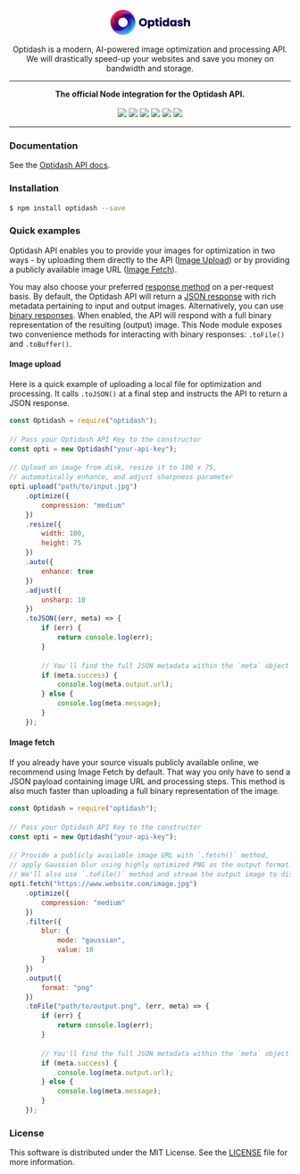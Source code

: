 <p align="center"><a href="https://optidash.ai"><img src="media/logotype.png" alt="Optidash" width="143" height="45"/></a></p>

<p align="center">
Optidash is a modern, AI-powered image optimization and processing API.<br>We will drastically speed-up your websites and save you money on bandwidth and storage.
</p>

---
<p align="center">
<strong>The official Node integration for the Optidash API.</strong><br>
<br>
<img src="https://img.shields.io/npm/v/optidash?style=flat&color=success"/>
<img src="https://img.shields.io/node/v/optidash?style=flat&color=success"/>
<img src="https://img.shields.io/snyk/vulnerabilities/npm/optidash@1.0.2?style=flat&color=success"/>
<img src="https://img.shields.io/github/issues-raw/optidash-ai/optidash-node?style=flat&color=success"/>
<img src="https://img.shields.io/npm/l/optidash?style=flat&color=success"/>
<img src="https://img.shields.io/twitter/follow/optidashAI?label=Follow%20Us&style=flat&color=success&logo=twitter"/>
</p>

---

### Documentation
See the [Optidash API docs](https://docs.optidash.ai/).

### Installation
```bash
$ npm install optidash --save
```

### Quick examples
Optidash API enables you to provide your images for optimization in two ways - by uploading them directly to the API ([Image Upload](https://docs.optidash.ai/requests/image-upload)) or by providing a publicly available image URL ([Image Fetch](https://docs.optidash.ai/requests/image-fetch)).

You may also choose your preferred [response method](https://docs.optidash.ai/introduction#choosing-response-method-and-format) on a per-request basis. By default, the Optidash API will return a [JSON response](https://docs.optidash.ai/responses/json-response-format) with rich metadata pertaining to input and output images. Alternatively, you can use [binary responses](https://docs.optidash.ai/responses/binary-responses). When enabled, the API will respond with a full binary representation of the resulting (output) image. This Node module exposes two convenience methods for interacting with binary responses: `.toFile()` and `.toBuffer()`.

#### Image upload
Here is a quick example of uploading a local file for optimization and processing. It calls `.toJSON()` at a final step and instructs the API to return a JSON response.

```js
const Optidash = require("optidash");

// Pass your Optidash API Key to the constructor
const opti = new Optidash("your-api-key");

// Upload an image from disk, resize it to 100 x 75,
// automatically enhance, and adjust sharpness parameter
opti.upload("path/to/input.jpg")
    .optimize({
        compression: "medium"
    })
    .resize({
        width: 100,
        height: 75
    })
    .auto({
        enhance: true
    })
    .adjust({
        unsharp: 10
    })
    .toJSON((err, meta) => {
        if (err) {
            return console.log(err);
        }

        // You'll find the full JSON metadata within the `meta` object
        if (meta.success) {
            console.log(meta.output.url);
        } else {
            console.log(meta.message);
        }
    });
```

#### Image fetch
If you already have your source visuals publicly available online, we recommend using Image Fetch by default. That way you only have to send a JSON payload containing image URL and processing steps. This method is also much faster than uploading a full binary representation of the image.

```js
const Optidash = require("optidash");

// Pass your Optidash API Key to the constructor
const opti = new Optidash("your-api-key");

// Provide a publicly available image URL with `.fetch()` method,
// apply Gaussian blur using highly optimized PNG as the output format.
// We'll also use `.toFile()` method and stream the output image to disk
opti.fetch("https://www.website.com/image.jpg")
    .optimize({
        compression: "medium"
    })
    .filter({
        blur: {
            mode: "gaussian",
            value: 10
        }
    })
    .output({
        format: "png"
    })
    .toFile("path/to/output.png", (err, meta) => {
        if (err) {
            return console.log(err);
        }

        // You'll find the full JSON metadata within the `meta` object
        if (meta.success) {
            console.log(meta.output.url);
        } else {
            console.log(meta.message);
        }
    });
```

### License
This software is distributed under the MIT License. See the [LICENSE](LICENSE) file for more information.